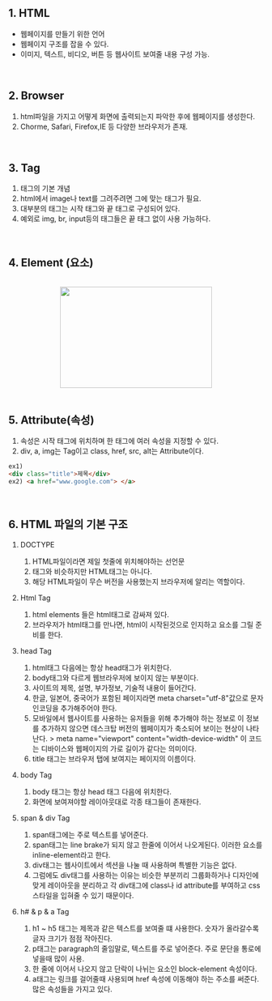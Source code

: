 ## 1. HTML

- 웹페이지를 만들기 위한 언어
- 웹페이지 구조를 잡을 수 있다.
- 이미지, 텍스트, 비디오, 버튼 등 웹사이트 보여줄 내용 구성 가능.

<br>

## 2. Browser

1. html파일을 가지고 어떻게 화면에 출력되는지 파악한 후에 웹페이지를 생성한다.
2. Chorme, Safari, Firefox,IE 등 다양한 브라우저가 존재.

<br>

## 3. Tag

1. 태그의 기본 개념
2. html에서 image나 text를 그려주려면 그에 맞는 태그가 필요.
3. 대부분의 태그는 시작 태그와 끝 태그로 구성되어 있다.
4. 예외로 img, br, input등의 태그들은 끝 태그 없이 사용 가능하다.

<br>

## 4. Element (요소)

<br>

<center>
<img src="https://user-images.githubusercontent.com/67410919/99141294-61eb8000-268d-11eb-8468-3b11a09d1763.png" width="300" height="200">
</center>

<br>

## 5. Attribute(속성)

1. 속성은 시작 태그에 위치하며 한 태그에 여러 속성을 지정할 수 있다.
2. div, a, img는 Tag이고 class, href, src, alt는 Attribute이다.

```html
ex1)
<div class="title">제목</div>
ex2) <a href="www.google.com"> </a>
```

<br>

## 6. HTML 파일의 기본 구조

1. DOCTYPE

   1. HTML파일이라면 제일 첫줄에 위치해야하는 선언문
   2. 태그와 비슷하지만 HTML태그는 아니다.
   3. 해당 HTML파일이 무슨 버전을 사용했는지 브라우저에 알리는 역할이다.

2. Html Tag
   1. html elements 들은 html태그로 감싸져 있다.
   2. 브라우저가 html태그를 만나면, html이 시작된것으로 인지하고 요소를 그릴 준비를 한다.
3. head Tag

   1. html태그 다음에는 항상 head태그가 위치한다.
   2. body태그와 다르게 웹브라우저에 보이지 않는 부분이다.
   3. 사이트의 제목, 설명, 부가정보, 기술적 내용이 들어간다.
   4. 한글, 일본어, 중국어가 포함된 페이지라면 meta charset="utf-8"값으로 문자 인코딩을 추가해주어야 한다.
   5. 모바일에서 웹사이트를 사용하는 유저들을 위해 추가해야 하는 정보로 이 정보를 추가하지 않으면 데스크탑 버전의 웹페이지가 축소되어 보이는 현상이 나타난다. > meta name="viewport" content="width-device-width" 이 코드는 디바이스와 웹페이지의 가로 길이가 같다는 의미이다.
   6. title 태그는 브라우저 탭에 보여지는 페이지의 이름이다.

4. body Tag

   1. body 태그는 항상 head 태그 다음에 위치한다.
   2. 화면에 보여져야할 레이아웃대로 각종 태그들이 존재한다.

5. span & div Tag

   1. span태그에는 주로 텍스트를 넣어준다.
   2. span태그는 line brake가 되지 않고 한줄에 이어서 나오게된다. 이러한 요소를 inline-element라고 한다.
   3. div태그는 웹사이트에서 섹션을 나눌 때 사용하며 특별한 기능은 없다.
   4. 그럼에도 div태그를 사용하는 이유는 비슷한 부분끼리 그룹화하거나 디자인에 맞게 레이아웃을 분리하고 각 div태그에 class나 id attribute를 부여하고 css스타일을 입혀줄 수 있기 때문이다.

6. h# & p & a Tag
   1. h1 ~ h5 태그는 제목과 같은 텍스트를 보여줄 떄 사용한다. 숫자가 올라갈수록 글자 크기가 점점 작아진다.
   2. p태그는 paragraph의 줄임말로, 텍스트를 주로 넣어준다. 주로 문단을 통로에 넣을때 많이 사용.
   3. 한 줄에 이어서 나오지 않고 단락이 나뉘는 요소인 block-element 속성이다.
   4. a태그는 링크를 걸어줄때 사용되며 href 속성에 이동해야 하는 주소를 써준다. 많은 속성들을 가지고 있다.
